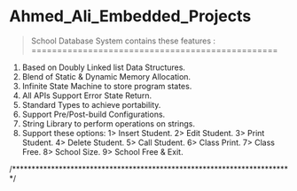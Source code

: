 # Ahmed_Ali_Embedded_Projects

 > School Database System contains these features :
 ================================================
1. Based on Doubly Linked list Data Structures.
2. Blend of Static & Dynamic Memory Allocation.
3. Infinite State Machine to store program states.
4. All APIs Support Error State Return.
5. Standard Types to achieve portability.
6. Support Pre/Post-build Configurations.
7. String Library to perform operations on strings.
8. Support these options:   1> Insert Student.
							2> Edit Student.
							3> Print Student.
							4> Delete Student.
							5> Call Student.
							6> Class Print.
							7> Class Free.
							8> School Size.
							9> School Free & Exit.
							
/************************************************************************/
